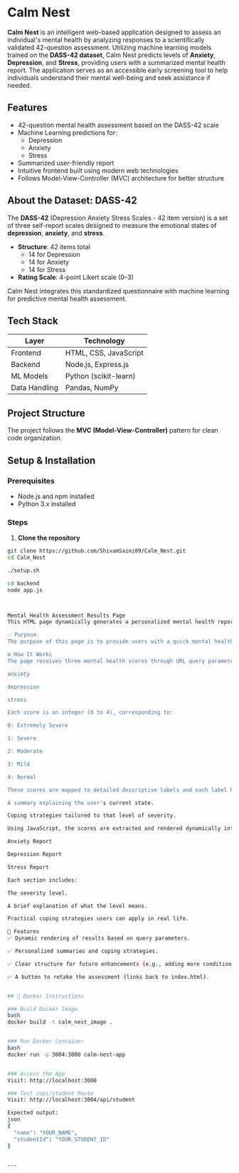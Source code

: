 # Calm Nest

**Calm Nest** is an intelligent web-based application designed to assess an individual's mental health by analyzing responses to a scientifically validated 42-question assessment. Utilizing machine learning models trained on the **DASS-42 dataset**, Calm Nest predicts levels of **Anxiety**, **Depression**, and **Stress**, providing users with a summarized mental health report. The application serves as an accessible early screening tool to help individuals understand their mental well-being and seek assistance if needed.

## Features

- 42-question mental health assessment based on the DASS-42 scale  
- Machine Learning predictions for:
  - Depression
  - Anxiety
  - Stress  
- Summarized user-friendly report  
- Intuitive frontend built using modern web technologies  
- Follows Model-View-Controller (MVC) architecture for better structure  

## About the Dataset: DASS-42

The **DASS-42** (Depression Anxiety Stress Scales - 42 item version) is a set of three self-report scales designed to measure the emotional states of **depression**, **anxiety**, and **stress**.

- **Structure**: 42 items total  
  - 14 for Depression  
  - 14 for Anxiety  
  - 14 for Stress  
- **Rating Scale**: 4-point Likert scale (0–3)

Calm Nest integrates this standardized questionnaire with machine learning for predictive mental health assessment.

## Tech Stack

| Layer         | Technology             |
|---------------|------------------------|
| Frontend      | HTML, CSS, JavaScript  |
| Backend       | Node.js, Express.js    |
| ML Models     | Python (scikit-learn)  |
| Data Handling | Pandas, NumPy          |

## Project Structure

The project follows the **MVC (Model-View-Controller)** pattern for clean code organization.

## Setup & Installation

### Prerequisites

- Node.js and npm installed  
- Python 3.x installed

### Steps

1. **Clone the repository**

```bash
git clone https://github.com/ShivamSaini09/Calm_Nest.git
cd Calm_Nest

./setup.sh

cd backend
node app.js



Mental Health Assessment Results Page
This HTML page dynamically generates a personalized mental health report based on a user's anxiety, depression, and stress levels. These levels are assessed using predefined values passed via URL parameters.

💡 Purpose
The purpose of this page is to provide users with a quick mental health overview and actionable coping strategies based on their responses in a prior assessment. It helps users better understand their current emotional state and suggests practical steps for self-care or professional support.

⚙️ How It Works
The page receives three mental health scores through URL query parameters:

anxiety

depression

stress

Each score is an integer (0 to 4), corresponding to:

0: Extremely Severe

1: Severe

2: Moderate

3: Mild

4: Normal

These scores are mapped to detailed descriptive labels and each label has:

A summary explaining the user's current state.

Coping strategies tailored to that level of severity.

Using JavaScript, the scores are extracted and rendered dynamically into three sections:

Anxiety Report

Depression Report

Stress Report

Each section includes:

The severity level.

A brief explanation of what the level means.

Practical coping strategies users can apply in real life.

🧩 Features
✅ Dynamic rendering of results based on query parameters.

✅ Personalized summaries and coping strategies.

✅ Clear structure for future enhancements (e.g., adding more conditions or user input validation).

✅ A button to retake the assessment (links back to index.html).


## 🐳 Docker Instructions

### Build Docker Image
bash
docker build -t calm_nest_image .


### Run Docker Container
bash
docker run -p 3004:3000 calm-nest-app


### Access the App
Visit: http://localhost:3000

### Test /api/student Route
Visit: http://localhost:3004/api/student

Expected output:
json
{
  "name": "YOUR_NAME",
  "studentId": "YOUR_STUDENT_ID"
}


---